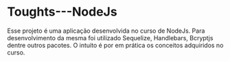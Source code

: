 # Toughts---NodeJs
Esse projeto é uma aplicação desenvolvida no curso de NodeJs. Para desenvolvimento da mesma foi utilizado Sequelize, Handlebars, Bcryptjs dentre outros pacotes. O intuito é por em prática os conceitos adquiridos no curso.
